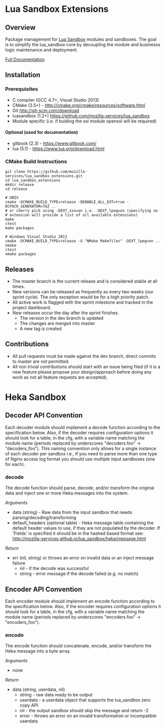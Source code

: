 # Lua Sandbox Extensions

## Overview

Package management for [Lua Sandbox](http://mozilla-services.github.io/lua_sandbox/)
modules and sandboxes. The goal is to simplify the lua_sandbox core by
decoupling the module and businesss logic maintenance and deployment.

[Full Documentation](http://mozilla-services.github.io/lua_sandbox_extensions)

## Installation

### Prerequisites
* C compiler (GCC 4.7+, Visual Studio 2013)
* CMake (3.5+) - http://cmake.org/cmake/resources/software.html
* Git http://git-scm.com/download
* luasandbox (1.2+) https://github.com/mozilla-services/lua_sandbox
* Module specific (i.e. if buiding the ssl module openssl will be required)

#### Optional (used for documentation)
* gitbook (2.3) - https://www.gitbook.com/
* lua (5.1) - https://www.lua.org/download.html

### CMake Build Instructions

    git clone https://github.com/mozilla-services/lua_sandbox_extensions.git
    cd lua_sandbox_extensions
    mkdir release
    cd release

    # UNIX
    cmake -DCMAKE_BUILD_TYPE=release -DENABLE_ALL_EXT=true -DCPACK_GENERATOR=TGZ ..
    # or cherry pick using -DEXT_xxx=on i.e. -DEXT_lpeg=on (specifying no
    # extension will provide a list of all available extensions)
    make
    ctest
    make packages

    # Windows Visual Studio 2013
    cmake -DCMAKE_BUILD_TYPE=release -G "NMake Makefiles" -DEXT_lpeg=on ..
    nmake
    ctest
    nmake packages

## Releases

* The master branch is the current release and is considered stable at all
  times.
* New versions can be released as frequently as every two weeks (our sprint
  cycle). The only exception would be for a high priority patch.
* All active work is flagged with the sprint milestone and tracked in the
  project dashboard.
* New releases occur the day after the sprint finishes.
  * The version in the dev branch is updated
  * The changes are merged into master
  * A new tag is created

## Contributions

* All pull requests must be made against the dev branch, direct commits to
  master are not permitted.
* All non trivial contributions should start with an issue being filed (if it is
  a new feature please propose your design/approach before doing any work as not
  all feature requests are accepted).

# Heka Sandbox

## Decoder API Convention

Each decoder module should implement a decode function according to the
specification below. Also, if the decoder requires configuration options it
should look for a table, in the cfg, with a variable name matching the module
name (periods replaced by underscores "decoders.foo" -> "decoders_foo"). This
naming convention only allows for a single instance of each decoder per sandbox
i.e., if you need to parse more than one type of Nginx access log format you
should use multiple input sandboxes (one for each).

### decode

The decode function should parse, decode, and/or transform the original data and
inject one or more Heka messages into the system.

*Arguments*
- data (string) - Raw data from the input sandbox that needs
  parsing/decoding/transforming
- default_headers (optional table) - Heka message table containing the default
  header values to use, if they are not populated by the decoder. If 'Fields'
  is specified it should be in the hashed based format see:
  http://mozilla-services.github.io/lua_sandbox/heka/message.html

*Return*
- err (nil, string) or throws an error on invalid data or an inject message
  failure
    - nil - if the decode was successful
    - string - error message if the decode failed (e.g. no match)

## Encoder API Convention

Each encoder module should implement an encode function according to the
specification below. Also, if the encoder requires configuration options it
should look for a table, in the cfg, with a variable name matching the module
name (periods replaced by underscores "encoders.foo" -> "encoders_foo").

### encode

The encode function should concatenate, encode, and/or transform the Heka
message into a byte array.

*Arguments*
- none

*Return*
- data (string, userdata, nil)
    - string - raw data ready to be output
    - userdata - a userdata object that supports the lua_sandbox zero copy API
    - nil - the output sandbox should skip the message and return -2
    - error - throws an error on an invalid transformation or incompatible
      userdata
